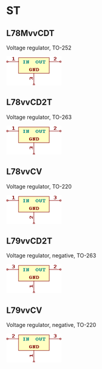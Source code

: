 # ST

## L78MvvCDT
Voltage regulator, TO-252

![L78MvvCDT__1__1](images/ST__L78MvvCDT__1__1.png?raw=true) 

## L78vvCD2T
Voltage regulator, TO-263

![L78vvCD2T__1__1](images/ST__L78vvCD2T__1__1.png?raw=true) 

## L78vvCV
Voltage regulator, TO-220

![L78vvCV__1__1](images/ST__L78vvCV__1__1.png?raw=true) 

## L79vvCD2T
Voltage regulator, negative, TO-263

![L79vvCD2T__1__1](images/ST__L79vvCD2T__1__1.png?raw=true) 

## L79vvCV
Voltage regulator, negative, TO-220

![L79vvCV__1__1](images/ST__L79vvCV__1__1.png?raw=true) 

